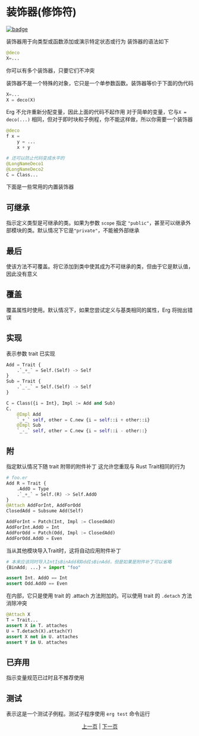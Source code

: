 # 装饰器(修饰符)

[![badge](https://img.shields.io/endpoint.svg?url=https%3A%2F%2Fgezf7g7pd5.execute-api.ap-northeast-1.amazonaws.com%2Fdefault%2Fsource_up_to_date%3Fowner%3Derg-lang%26repos%3Derg%26ref%3Dmain%26path%3Ddoc/EN/syntax/29_decorator.md%26commit_hash%3D06f8edc9e2c0cee34f6396fd7c64ec834ffb5352)](https://gezf7g7pd5.execute-api.ap-northeast-1.amazonaws.com/default/source_up_to_date?owner=erg-lang&repos=erg&ref=main&path=doc/EN/syntax/29_decorator.md&commit_hash=06f8edc9e2c0cee34f6396fd7c64ec834ffb5352)

装饰器用于向类型或函数添加或演示特定状态或行为
装饰器的语法如下

```python
@deco
X=...
```

你可以有多个装饰器，只要它们不冲突

装饰器不是一个特殊的对象，它只是一个单参数函数。装饰器等价于下面的伪代码

```python
X=...
X = deco(X)
```

Erg 不允许重新分配变量，因此上面的代码不起作用
对于简单的变量，它与`X = deco(...)` 相同，但对于即时块和子例程，你不能这样做，所以你需要一个装饰器

```python
@deco
f x =
    y = ...
    x + y

# 还可以防止代码变成水平的
@LongNameDeco1
@LongNameDeco2
C = Class...
```

下面是一些常用的内置装饰器

## 可继承

指示定义类型是可继承的类。如果为参数 `scope` 指定 `"public"`，甚至可以继承外部模块的类。默认情况下它是`"private"`，不能被外部继承

## 最后

使该方法不可覆盖。将它添加到类中使其成为不可继承的类，但由于它是默认值，因此没有意义

## 覆盖

覆盖属性时使用。默认情况下，如果您尝试定义与基类相同的属性，Erg 将抛出错误

## 实现

表示参数 trait 已实现

```python
Add = Trait {
    .`_+_` = Self.(Self) -> Self
}
Sub = Trait {
    .`_-_` = Self.(Self) -> Self
}

C = Class({i = Int}, Impl := Add and Sub)
C.
    @Impl Add
    `_+_` self, other = C.new {i = self::i + other::i}
    @Impl Sub
    `_-_` self, other = C.new {i = self::i - other::}
```

## 附

指定默认情况下随 trait 附带的附件补丁
这允许您重现与 Rust Trait相同的行为

```python
# foo.er
Add R = Trait {
    .AddO = Type
    .`_+_` = Self.(R) -> Self.AddO
}
@Attach AddForInt, AddForOdd
ClosedAdd = Subsume Add(Self)

AddForInt = Patch(Int, Impl := ClosedAdd)
AddForInt.AddO = Int
AddForOdd = Patch(Odd, Impl := ClosedAdd)
AddForOdd.AddO = Even
```

当从其他模块导入Trait时，这将自动应用附件补丁

```Python
# 本来应该同时导入IntIsBinAdd和OddIsBinAdd，但是如果是附件补丁可以省略
{BinAdd; ...} = import "foo"

assert Int. AddO == Int
assert Odd.AddO == Even
```

在内部，它只是使用 trait 的 .attach 方法附加的。可以使用 trait 的 `.detach` 方法消除冲突

```python
@Attach X
T = Trait...
assert X in T. attaches
U = T.detach(X).attach(Y)
assert X not in U. attaches
assert Y in U. attaches
```

## 已弃用

指示变量规范已过时且不推荐使用

## 测试

表示这是一个测试子例程。测试子程序使用 `erg test` 命令运行

<p align='center'>
    <a href='./28_spread_syntax.md'>上一页</a> | <a href='./30_error_handling.md'>下一页</a>
</p>